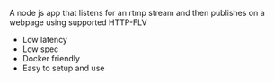 A node js app that listens for an rtmp stream and then publishes on a webpage using supported HTTP-FLV 
- Low latency
- Low spec
- Docker friendly
- Easy to setup and use
